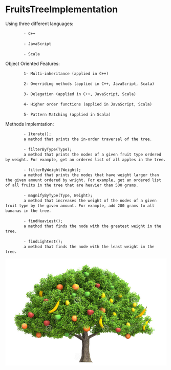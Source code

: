 # FruitsTreeImplementation

Using three different languages:

            - C++ 

            - JavaScript 

            - Scala 
 
Object Oriented Features:

            1- Multi-inheritance (applied in C++)

            2- Overriding methods (applied in C++, JavaScript, Scala)

            3- Delegation (applied in C++, JavaScript, Scala)

            4- Higher order functions (applied in JavaScript, Scala)

            5- Pattern Matching (applied in Scala)
            
 Methods Implemtation:
 
            - Iterate();
            a method that prints the in-order traversal of the tree.
            
            - filterByType(Type);
            a method that prints the nodes of a given fruit type ordered by weight. For example, get an ordered list of all apples in the tree.
            
            - filterByWeight(Weight);
            a method that prints the nodes that have weight larger than the given amount ordered by wright. For example, get an ordered list of all fruits in the tree that are heavier than 500 grams.
            
            - magnifyByType(Type, Weight);
            a method that increases the weight of the nodes of a given fruit type by the given amount. For example, add 200 grams to all bananas in the tree.
            
            - findHeaviest();
            a method that finds the node with the greatest weight in the tree.
            
            - findLightest();
            a method that finds the node with the least weight in the tree.
            
     
![FruitsTree](https://github.com/radwaahmed20112000/FruitsTreeImplementation/blob/main/FruitsTree.PNG)


